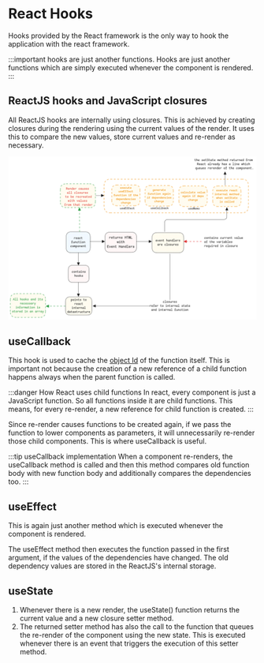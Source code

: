 # React Hooks

Hooks provided by the React framework is the only way to hook the application with the react framework.

:::important hooks are just another functions.
Hooks are just another functions which are simply executed whenever the component is rendered.
:::

## ReactJS hooks and JavaScript closures

All ReactJS hooks are internally using closures.
This is achieved by creating closures during the rendering using the current values of the render.
It uses this to compare the new values, store current values and re-render as necessary.

![react-hooks-closure](../../static/img/react-hooks.excalidraw.png)

## useCallback

This hook is used to cache the [object Id](../javascript/functions.md) of the function itself.
This is important not because the creation of a new reference of a child function happens always
when the parent function is called.

:::danger How React uses child functions
In react, every component is just a JavaScript function.
So all functions inside it are child functions.
This means, for every re-render, a new reference for child function is created.
:::

Since re-render causes functions to be created again,
if we pass the function to lower components as parameters, it will unnecessarily re-render those child components.
This is where useCallback is useful.

:::tip useCallback implementation
When a component re-renders, the useCallback method is called and
then this method compares old function body with new function body and additionally compares the dependencies too.
:::

## useEffect

This is again just another method which is executed whenever the component is rendered.

The useEffect method then executes the function passed in the first argument,
if the values of the dependencies have changed.
The old dependency values are stored in the ReactJS's internal storage.

## useState

1. Whenever there is a new render, the useState() function returns the current value and a new closure setter method.
2. The returned setter method has also the call to the function
   that queues the re-render of the component using the new state.
   This is executed whenever there is an event that triggers the execution of this setter method.

